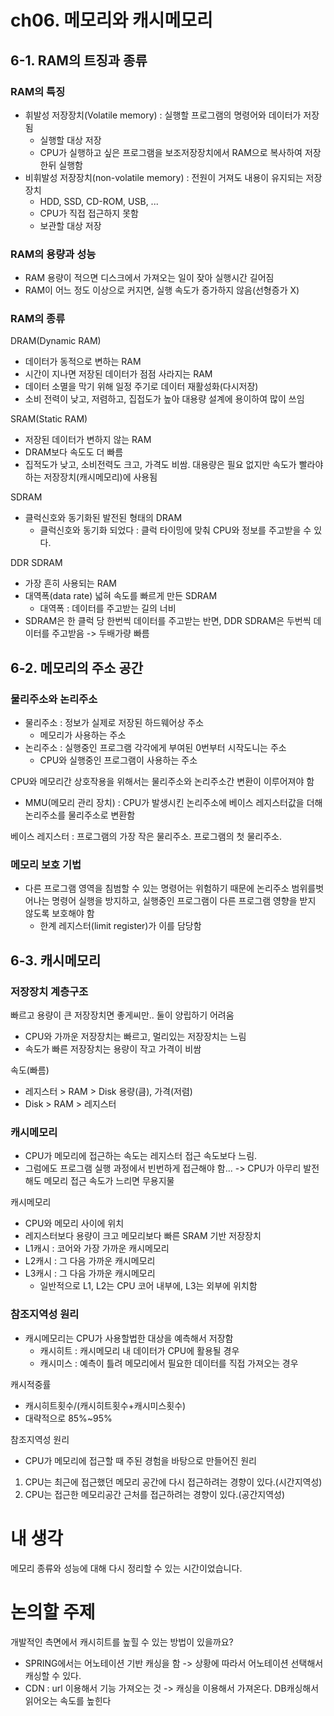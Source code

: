 # ch06. 메모리와 캐시메모리
## 6-1. RAM의 트징과 종류
### RAM의 특징
- 휘발성 저장장치(Volatile memory) : 실행할 프로그램의 명령어와 데이터가 저장됨
    - 실행할 대상 저장
    - CPU가 실행하고 싶은 프로그램을 보조저장장치에서 RAM으로 복사하여 저장한뒤 실행함
- 비휘발성 저장장치(non-volatile memory) : 전원이 거져도 내용이 유지되는 저장장치
    - HDD, SSD, CD-ROM, USB, ...
    - CPU가 직접 접근하지 못함
    - 보관할 대상 저장

### RAM의 용량과 성능
- RAM 용량이 적으면 디스크에서 가져오는 일이 잦아 실행시간 길어짐
- RAM이 어느 정도 이상으로 커지면, 실행 속도가 증가하지 않음(선형증가 X)

### RAM의 종류
DRAM(Dynamic RAM)
- 데이터가 동적으로 변하는 RAM
- 시간이 지나면 저장된 데이터가 점점 사라지는 RAM
- 데이터 소멸을 막기 위해 일정 주기로 데이터 재활성화(다시저장)
- 소비 전력이 낮고, 저렴하고, 집접도가 높아 대용량 설계에 용이하여 많이 쓰임


SRAM(Static RAM)
- 저장된 데이터가 변하지 않는 RAM
- DRAM보다 속도도 더 빠름
- 집적도가 낮고, 소비전력도 크고, 가격도 비쌈. 대용량은 필요 없지만 속도가 빨라야 하는 저장장치(캐시메모리)에 사용됨


SDRAM
- 클럭신호와 동기화된 발전된 형태의 DRAM
    - 클럭신호와 동기화 되었다 : 클럭 타이밍에 맞춰 CPU와 정보를 주고받을 수 있다.


DDR SDRAM
- 가장 흔히 사용되는 RAM
- 대역폭(data rate) 넓혀 속도를 빠르게 만든 SDRAM
    - 대역폭 : 데이터를 주고받는 길의 너비
- SDRAM은 한 클럭 당 한번씩 데이터를 주고받는 반면, DDR SDRAM은 두번씩 데이터를 주고받음 -> 두배가량 빠름



## 6-2. 메모리의 주소 공간
### 물리주소와 논리주소
- 물리주소 : 정보가 실제로 저장된 하드웨어상 주소
    - 메모리가 사용하는 주소
- 논리주소 : 실행중인 프로그램 각각에게 부여된 0번부터 시작도니는 주소
    - CPU와 실행중인 프로그램이 사용하는 주소

CPU와 메모리간 상호작용을 위해서는 물리주소와 논리주소간 변환이 이루어져야 함
- MMU(메모리 관리 장치) : CPU가 발생시킨 논리주소에 베이스 레지스터값을 더해 논리주소를 물리주소로 변환함

베이스 레지스터 : 프로그램의 가장 작은 물리주소. 프로그램의 첫 물리주소.

### 메모리 보호 기법
- 다른 프로그램 영역을 침범할 수 있는 명령어는 위험하기 때문에 논리주소 범위를벗어나는 명령어 실행을 방지하고, 실행중인 프로그램이 다른 프로그램 영향을 받지 않도록 보호해야 함
    - 한계 레지스터(limit register)가 이를 담당함


## 6-3. 캐시메모리
### 저장장치 계층구조
빠르고 용량이 큰 저장장치면 좋게씨만.. 둘이 양립하기 어려움
- CPU와 가까운 저장장치는 빠르고, 멀리있는 저장장치는 느림
- 속도가 빠른 저장장치는 용량이 작고 가격이 비쌈

속도(빠름)
- 레지스터 > RAM > Disk
용량(큼), 가격(저렴)
- Disk > RAM > 레지스터


### 캐시메모리
- CPU가 메모리에 접근하는 속도는 레지스터 접근 속도보다 느림.
- 그럼에도 프로그램 실행 과정에서 빈번하게 접근해야 함... -> CPU가 아무리 발전해도 메모리 접근 속도가 느리면 무용지물

캐시메모리
- CPU와 메모리 사이에 위치
- 레지스터보다 용량이 크고 메모리보다 빠른 SRAM 기반 저장장치
- L1캐시 : 코어와 가장 가까운 캐시메모리
- L2캐시 : 그 다음 가까운 캐시메모리
- L3캐시 : 그 다음 가까운 캐시메모리
    - 일반적으로 L1, L2는 CPU 코어 내부에, L3는 외부에 위치함

### 참조지역성 원리
- 캐시메모리는 CPU가 사용할법한 대상을 예측해서 저장함
    - 캐시히트 : 캐시메모리 내 데이터가 CPU에 활용될 경우
    - 캐시미스 : 예측이 틀려 메모리에서 필요한 데이터를 직접 가져오는 경우

캐시적중률
- 캐시히트횟수/(캐시히트횟수+캐시미스횟수)
- 대략적으로 85%~95%

참조지역성 원리
- CPU가 메모리에 접근할 때 주된 경험을 바탕으로 만들어진 원리
1. CPU는 최근에 접근했던 메모리 공간에 다시 접근하려는 경향이 있다.(시간지역성)
2. CPU는 접근한 메모리공간 근처를 접근하려는 경향이 있다.(공간지역성)

# 내 생각
메모리 종류와 성능에 대해 다시 정리할 수 있는 시간이었습니다.

# 논의할 주제
개발적인 측면에서 캐시히트를 높힐 수 있는 방법이 있을까요?
- SPRING에서는 어노테이션 기반 캐싱을 함 -> 상황에 따라서 어노테이션 선택해서 캐싱할 수 있다.
- CDN : url 이용해서 기능 가져오는 것 -> 캐싱을 이용해서 가져온다. DB캐싱해서 읽어오는 속도를 높힌다
